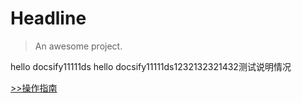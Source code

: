 # Headline

> An awesome project.

hello docsify11111ds
hello docsify11111ds1232132321432测试说明情况

[>>操作指南](guide)